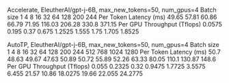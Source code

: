 Accelerate, EleutherAI/gpt-j-6B, max_new_tokens=50, num_gpus=4
Batch size	1	4	8	16	32	64	128	200	244
Per Token Latency (ms)	49.65	57.81	60.86	66.79	71.95	116.03	206.28	330.8	371.15
Per GPU Throughput (Tflops)	0.0575	0.195	0.37	0.675	1.2525	1.555	1.75	1.705	1.8525

AutoTP, EleutherAI/gpt-j-6B, max_new_tokens=50, num_gpus=4
Batch size	1	4	8	16	32	64	128	200	244	512	768	1024	1280
Per Token Latency (ms)	50.7	48.63	49.67	47.63	50.89	50.72	55.89	52.26	63.33	80.05	110.1	130.87	148.6
Per GPU Throughput (Tflops)	0.055	0.2325	0.32	0.9475	1.7725	3.5575	6.455	21.57	10.86	18.0275	19.66	22.055	24.2775

